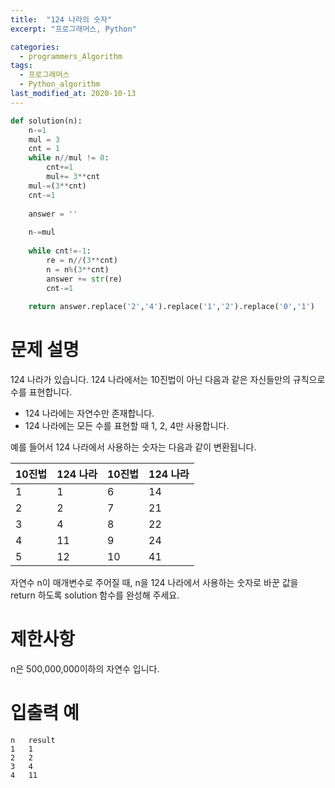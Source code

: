 ```yaml
---
title:  "124 나라의 숫자"
excerpt: "프로그래머스, Python"

categories:
  - programmers_Algorithm
tags:
  - 프로그래머스
  - Python_algorithm
last_modified_at: 2020-10-13
---
```


```python
def solution(n):
    n-=1
    mul = 3
    cnt = 1
    while n//mul != 0:
        cnt+=1
        mul+= 3**cnt
    mul-=(3**cnt)
    cnt-=1
    
    answer = ''
    
    n-=mul
    
    while cnt!=-1:
        re = n//(3**cnt)
        n = n%(3**cnt)
        answer += str(re)
        cnt-=1
    
    return answer.replace('2','4').replace('1','2').replace('0','1')
```

# 문제 설명

124 나라가 있습니다. 124 나라에서는 10진법이 아닌 다음과 같은 자신들만의 규칙으로 수를 표현합니다.

* 124 나라에는 자연수만 존재합니다.
* 124 나라에는 모든 수를 표현할 때 1, 2, 4만 사용합니다.
  
예를 들어서 124 나라에서 사용하는 숫자는 다음과 같이 변환됩니다.

|10진법|124 나라|10진법|124 나라|
|------|---|------|---|
|1|1|6|14|
|2|2|7|21|
|3|4|8|22|
|4|11|9|24|
|5|12|10|41|

자연수 n이 매개변수로 주어질 때, n을 124 나라에서 사용하는 숫자로 바꾼 값을 return 하도록 solution 함수를 완성해 주세요.

# 제한사항

n은 500,000,000이하의 자연수 입니다.

# 입출력 예

```
n	result
1	1
2	2
3	4
4	11
```    
      
